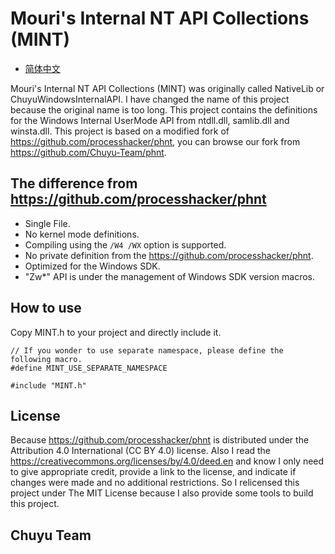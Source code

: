﻿# Mouri's Internal NT API Collections (MINT)

- [简体中文](自述.md)

Mouri's Internal NT API Collections (MINT) was originally called NativeLib or 
ChuyuWindowsInternalAPI. I have changed the name of this project because the 
original name is too long. This project contains the definitions for the 
Windows Internal UserMode API from ntdll.dll, samlib.dll and winsta.dll. This
project is based on a modified fork of https://github.com/processhacker/phnt,
you can browse our fork from https://github.com/Chuyu-Team/phnt.

## The difference from https://github.com/processhacker/phnt

- Single File.
- No kernel mode definitions.
- Compiling using the `/W4 /WX` option is supported.
- No private definition from the https://github.com/processhacker/phnt.
- Optimized for the Windows SDK.
- "Zw*" API is under the management of Windows SDK version macros.

## How to use

Copy MINT.h to your project and directly include it.

```
// If you wonder to use separate namespace, please define the following macro.
#define MINT_USE_SEPARATE_NAMESPACE

#include "MINT.h"
```

## License

Because https://github.com/processhacker/phnt is distributed under the 
Attribution 4.0 International (CC BY 4.0) license. Also I read the 
https://creativecommons.org/licenses/by/4.0/deed.en and know I only need to 
give appropriate credit, provide a link to the license, and indicate if 
changes were made and no additional restrictions. So I relicensed this project
under The MIT License because I also provide some tools to build this project.

## Chuyu Team
